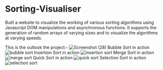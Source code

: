 # Sorting-Visualiser
Built a website to visualize the working of various sorting algorithms using Javascript DOM manipulations and asynchronous functions. It supports the generation of random arrays of varying sizes and to visualize the algorithms at varying speeds.

This is the outlook the project:-
![Screenshot (28)](https://user-images.githubusercontent.com/112797190/190854413-828d6237-b4b9-46e8-9f44-84c468988944.png)
Bubble Sort in action
![bubble sort](https://user-images.githubusercontent.com/112797190/190854426-ed7d4290-fa77-4b51-94d5-2b11f3cd9c83.png)
Insertion Sort in action
![insertion sort](https://user-images.githubusercontent.com/112797190/190854432-0c814c0e-6c59-4381-a9b6-55ad91c468e0.png)
Merge Sort in action
![merge sort](https://user-images.githubusercontent.com/112797190/190854435-58b528cf-3ffa-41ef-8e88-dc3b806ec085.png)
Quick Sort in action
![quick sort](https://user-images.githubusercontent.com/112797190/190854437-4a7939d8-0046-4e04-8ebd-acce5253258f.png)
Selection Sort in action
![selection sort](https://user-images.githubusercontent.com/112797190/190854442-6ab887c7-2441-41ec-a74f-c13f1f335863.png)

